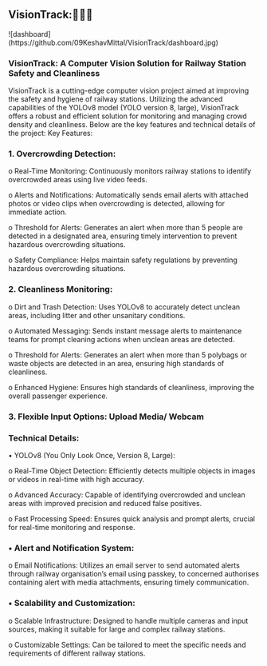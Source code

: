 <h2>VisionTrack:🚉🧹👥</h2>
![dashboard](https://github.com/09KeshavMittal/VisionTrack/dashboard.jpg)

<h3> VisionTrack: A Computer Vision Solution for Railway Station Safety and Cleanliness </h3>
VisionTrack is a cutting-edge computer vision project aimed at improving the safety and hygiene of railway stations. Utilizing the advanced capabilities of the YOLOv8 model (YOLO version 8, large), VisionTrack offers a robust and efficient solution for monitoring and managing crowd density and cleanliness. Below are the key features and technical details of the project:
Key Features:

### 1.	Overcrowding Detection:

o	Real-Time Monitoring: Continuously monitors railway stations to identify overcrowded areas using live video feeds.

o	Alerts and Notifications: Automatically sends email alerts with attached photos or video clips when overcrowding is detected, allowing for immediate action.

o	Threshold for Alerts: Generates an alert when more than 5 people are detected in a designated area, ensuring timely intervention to prevent hazardous overcrowding situations.

o	Safety Compliance: Helps maintain safety regulations by preventing hazardous overcrowding situations.

### 2.	Cleanliness Monitoring:

o	Dirt and Trash Detection: Uses YOLOv8 to accurately detect unclean areas, including litter and other unsanitary conditions.

o	Automated Messaging: Sends instant message alerts to maintenance teams for prompt cleaning actions when unclean areas are detected.

o	Threshold for Alerts: Generates an alert when more than 5 polybags or waste objects are detected in an area, ensuring high standards of cleanliness.

o	Enhanced Hygiene: Ensures high standards of cleanliness, improving the overall passenger experience.

### 3.	Flexible Input Options: Upload Media/ Webcam

### Technical Details:

•	YOLOv8 (You Only Look Once, Version 8, Large):

o	Real-Time Object Detection: Efficiently detects multiple objects in images or videos in real-time with high accuracy.

o	Advanced Accuracy: Capable of identifying overcrowded and unclean areas with improved precision and reduced false positives.

o	Fast Processing Speed: Ensures quick analysis and prompt alerts, crucial for real-time monitoring and response.

### •	Alert and Notification System:

o	Email Notifications: Utilizes an email server to send automated alerts through railway organisation’s email using passkey, to concerned authorises containing alert with media attachments, ensuring timely communication.

### •	Scalability and Customization:

o	Scalable Infrastructure: Designed to handle multiple cameras and input sources, making it suitable for large and complex railway stations.

o	Customizable Settings: Can be tailored to meet the specific needs and requirements of different railway stations.

